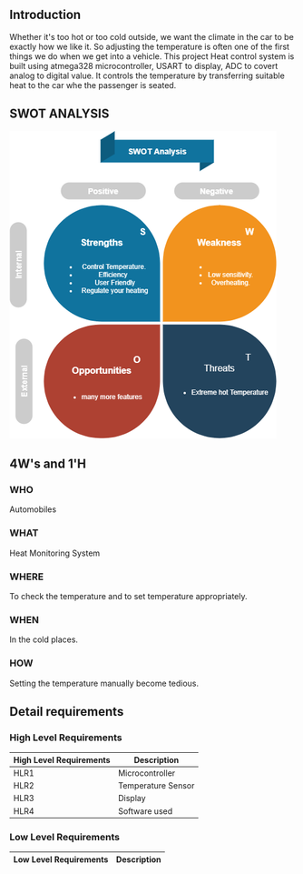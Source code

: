 ## Introduction
Whether it's too hot or too cold outside, we want the climate in the car to be exactly how we like it. So adjusting the temperature is often one of the first things we do when we get into a vehicle. This project Heat control system is built using atmega328 microcontroller, USART to display, ADC to covert analog to digital value. It controls the temperature by transferring suitable heat to the car whe the passenger is seated.

## SWOT ANALYSIS
![SWOT ANALYSIS](https://github.com/venkatbajaj/StepIn_Case_Study/blob/main/1_Requirements/SWOT.png)

## 4W's and 1'H
### WHO 
Automobiles
### WHAT  
Heat Monitoring System
### WHERE  
To check the temperature and to set temperature appropriately.
### WHEN 
In the cold places.
### HOW 
Setting the temperature manually become tedious.


## Detail requirements
### High Level Requirements
| High Level Requirements      | Description |
| ----------- | ----------- |
| HLR1      | Microcontroller   |
| HLR2   | Temperature Sensor|
| HLR3   | Display|
| HLR4   | Software used|

### Low Level Requirements
| Low Level Requirements      | Description |
| ----------- | ----------- |

